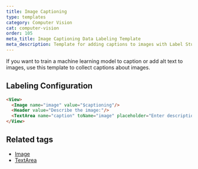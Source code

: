 ```yaml
---
title: Image Captioning
type: templates
category: Computer Vision
cat: computer-vision
order: 105
meta_title: Image Captioning Data Labeling Template
meta_description: Template for adding captions to images with Label Studio for your machine learning and data science projects.
---
```


If you want to train a machine learning model to caption or add alt text to images, use this template to collect captions about images. 

## Labeling Configuration

```html
<View>
  <Image name="image" value="$captioning"/>
  <Header value="Describe the image:"/>
  <TextArea name="caption" toName="image" placeholder="Enter description here..." rows="5" maxSubmissions="1"/>
</View>
```

## Related tags

- [Image](/tags/image.html)
- [TextArea](/tags/textarea.html)